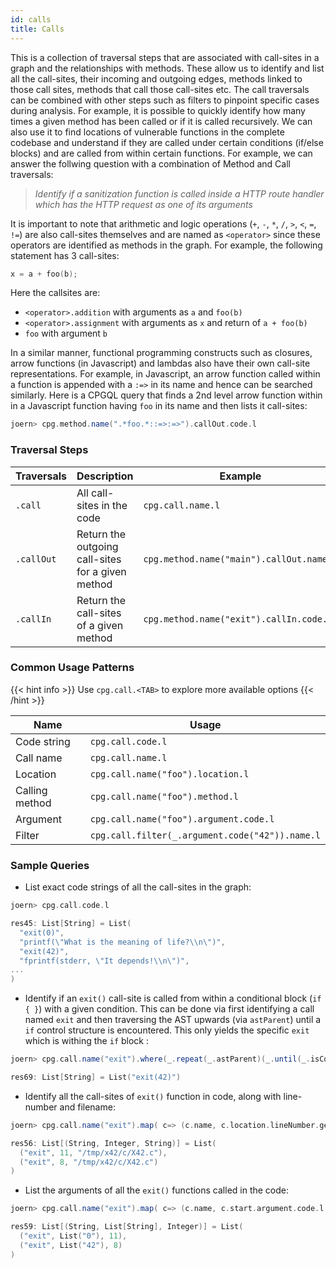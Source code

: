 ```yaml
---
id: calls
title: Calls
---
```


This is a collection of traversal steps that are associated with call-sites in a graph and the relationships with methods. These allow us to identify and list all the call-sites, their incoming and outgoing edges, methods linked to those call sites, methods that call those call-sites etc. The call traversals can be combined with other steps such as filters to pinpoint specific cases during analysis. For example, it is possible to quickly identify how many times a given method has been called or if it is called recursively. We can also use it to find locations of vulnerable functions in the complete codebase and understand if they are called under certain conditions (if/else blocks) and are called from within certain functions. For example, we can answer the follwing question with a combination of Method and Call traversals:

> _Identify if a sanitization function is called inside a HTTP route handler which has the HTTP request as one of its arguments_

It is important to note that arithmetic and logic operations (`+`, `-`, `*`, `/`, `>`, `<`, `=`, `!=`) are also call-sites themselves and are named as `<operator>` since these operators are identified as methods in the graph. For example, the following statement has 3 call-sites:

```c
x = a + foo(b);
```
Here the callsites are:
 - `<operator>.addition` with arguments as `a` and `foo(b)`
 - `<operator>.assignment` with arguments as `x` and return of `a + foo(b)`
 - `foo` with argument `b`

In a similar manner, functional programming constructs such as closures, arrow functions (in Javascript) and lambdas also have their own call-site representations. For example, in Javascript, an arrow function called within a function is appended with a `:=>` in its name and hence can be searched similarly. Here is a CPGQL query that finds a 2nd level arrow function within in a Javascript function having `foo` in its name and then lists it call-sites:

```scala
joern> cpg.method.name(".*foo.*::=>:=>").callOut.code.l
```
 
### Traversal Steps

| Traversals | Description | Example |
|---|---|---|
| `.call`  | All call-sites in the code |  `cpg.call.name.l` |
| `.callOut` | Return the outgoing call-sites for a given method | `cpg.method.name("main").callOut.name.l` |
| `.callIn` | Return the call-sites of a given method | `cpg.method.name("exit").callIn.code.l` |

### Common Usage Patterns

{{< hint info >}}
Use `cpg.call.<TAB>` to explore more available options
{{< /hint >}}

| Name | Usage |
|--|--|
| Code string | `cpg.call.code.l` | 
| Call name | `cpg.call.name.l` | 
| Location | `cpg.call.name("foo").location.l` |
| Calling method | `cpg.call.name("foo").method.l` |
| Argument | `cpg.call.name("foo").argument.code.l` |
| Filter | `cpg.call.filter(_.argument.code("42")).name.l` |

### Sample Queries

 - List exact code strings of all the call-sites in the graph:

```scala
joern> cpg.call.code.l

res45: List[String] = List(
  "exit(0)",
  "printf(\"What is the meaning of life?\\n\")",
  "exit(42)",
  "fprintf(stderr, \"It depends!\\n\")",
...
)
```

 - Identify if an `exit()` call-site is called from within a conditional block (`if { }`) with a given condition. This can be done via first identifying a call named `exit` and then traversing the AST upwards (via `astParent`) until a `if` control structure is encountered. This only yields the specific `exit` which is withing the `if` block :

```scala
joern> cpg.call.name("exit").where(_.repeat(_.astParent)(_.until(_.isControlStructure.parserTypeName("If.*")))).code.l 

res69: List[String] = List("exit(42)")

```

 - Identify all the call-sites of `exit()` function in code, along with line-number and filename:

```scala
joern> cpg.call.name("exit").map( c=> (c.name, c.location.lineNumber.get, c.location.filename)).l 

res56: List[(String, Integer, String)] = List(
  ("exit", 11, "/tmp/x42/c/X42.c"),
  ("exit", 8, "/tmp/x42/c/X42.c")
)
```

 - List the arguments of all the `exit()` functions called in the code:

```scala
joern> cpg.call.name("exit").map( c=> (c.name, c.start.argument.code.l, c.location.lineNumber.get)).l 

res59: List[(String, List[String], Integer)] = List(
  ("exit", List("0"), 11),
  ("exit", List("42"), 8)
)
```
